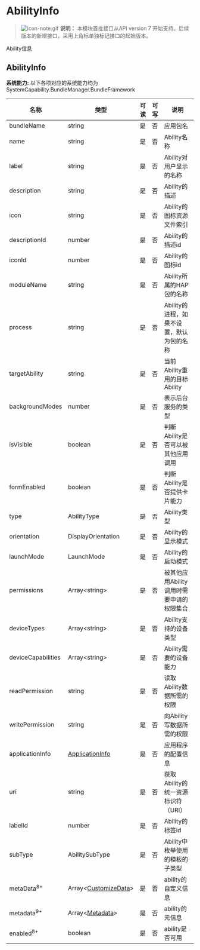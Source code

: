 # AbilityInfo



> ![icon-note.gif](public_sys-resources/icon-note.gif) **说明：**
> 本模块首批接口从API version 7 开始支持。后续版本的新增接口，采用上角标单独标记接口的起始版本。



Ability信息

## AbilityInfo

 **系统能力:** 以下各项对应的系统能力均为SystemCapability.BundleManager.BundleFramework

| 名称                  | 类型                                                     | 可读 | 可写 | 说明                                      |
| --------------------- | -------------------------------------------------------- | ---- | ---- | ----------------------------------------- |
| bundleName            | string                                                   | 是   | 否   | 应用包名                                  |
| name                  | string                                                   | 是   | 否   | Ability名称                               |
| label                 | string                                                   | 是   | 否   | Ability对用户显示的名称                   |
| description           | string                                                   | 是   | 否   | Ability的描述                             |
| icon                  | string                                                   | 是   | 否   | Ability的图标资源文件索引                 |
| descriptionId         | number                                                   | 是   | 否   | Ability的描述id                           |
| iconId                | number                                                   | 是   | 否   | Ability的图标id                           |
| moduleName            | string                                                   | 是   | 否   | Ability所属的HAP包的名称                  |
| process               | string                                                   | 是   | 否   | Ability的进程，如果不设置，默认为包的名称 |
| targetAbility         | string                                                   | 是   | 否   | 当前Ability重用的目标Ability              |
| backgroundModes       | number                                                   | 是   | 否   | 表示后台服务的类型                        |
| isVisible             | boolean                                                  | 是   | 否   | 判断Ability是否可以被其他应用调用         |
| formEnabled           | boolean                                                  | 是   | 否   | 判断Ability是否提供卡片能力               |
| type                  | AbilityType                                              | 是   | 否   | Ability类型                               |
| orientation           | DisplayOrientation                                       | 是   | 否   | Ability的显示模式                         |
| launchMode            | LaunchMode                                               | 是   | 否   | Ability的启动模式                         |
| permissions           | Array\<string>                                           | 是   | 否   | 被其他应用Ability调用时需要申请的权限集合 |
| deviceTypes           | Array\<string>                                           | 是   | 否   | Ability支持的设备类型                     |
| deviceCapabilities    | Array\<string>                                           | 是   | 否   | Ability需要的设备能力                     |
| readPermission        | string                                                   | 是   | 否   | 读取Ability数据所需的权限                 |
| writePermission       | string                                                   | 是   | 否   | 向Ability写数据所需的权限                 |
| applicationInfo       | [ApplicationInfo](js-apis-bundle-ApplicationInfo.md)     | 是   | 否   | 应用程序的配置信息                        |
| uri                   | string                                                   | 是   | 否   | 获取Ability的统一资源标识符（URI）        |
| labelId               | number                                                   | 是   | 否   | Ability的标签id                           |
| subType               | AbilitySubType                                           | 是   | 否   | Ability中枚举使用的模板的子类型           |
| metaData<sup>8+</sup> | Array\<[CustomizeData](js-apis-bundle-CustomizeData.md)> | 是   | 否   | ability的自定义信息                       |
| metadata<sup>9+</sup> | Array\<[Metadata](js-apis-bundle-Metadata.md)>           | 是   | 否   | ability的元信息                           |
| enabled<sup>8+</sup>  | boolean                                                  | 是   | 否   | ability是否可用                           |